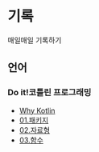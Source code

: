 # 기록
매일매일 기록하기
## 언어
### __Do it!코틀린 프로그래밍__
   + [Why Kotlin](https://github.com/kksa5729/Diary/blob/main/Kotlin/Why%20Kotlin.md) 
   + [01.패키지](https://github.com/kksa5729/Diary/blob/main/Kotlin/01.패키지.md)
   + [02.자료형](https://github.com/kksa5729/Diary/blob/main/Kotlin/02.자료형.md)
   + [03.함수](https://github.com/kksa5729/Diary/blob/main/Kotlin/03.함수.md)
